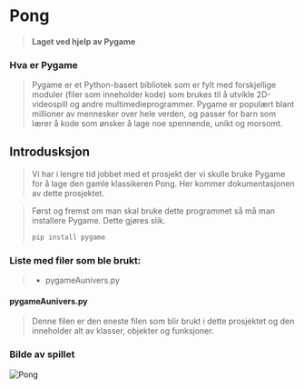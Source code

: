 # Pong
>#### Laget ved hjelp av Pygame

### Hva er Pygame
> Pygame er et Python-basert bibliotek som er fylt med forskjellige moduler (filer som inneholder kode) som brukes til å utvikle 2D-videospill og andre multimedieprogrammer. Pygame er populært blant millioner av mennesker over hele verden, og passer for barn som lærer å kode som ønsker å lage noe spennende, unikt og morsomt.

## Introdusksjon
> Vi har i lengre tid jobbet med et prosjekt der vi skulle bruke Pygame for å lage den gamle klassikeren Pong. Her kommer dokumentasjonen av dette prosjektet.

> Først og fremst om man skal bruke dette programmet så må man installere Pygame. Dette gjøres slik.
> ```bash
> pip install pygame
> ```
### Liste med filer som ble brukt:

> - pygameAunivers.py

#### pygameAunivers.py

> Denne filen er den eneste filen som blir brukt i dette prosjektet og den inneholder alt av klasser, objekter og funksjoner.

### Bilde av spillet

![Pong](https://cdn.discordapp.com/attachments/774205769804546059/1050101253843198024/image.png)
